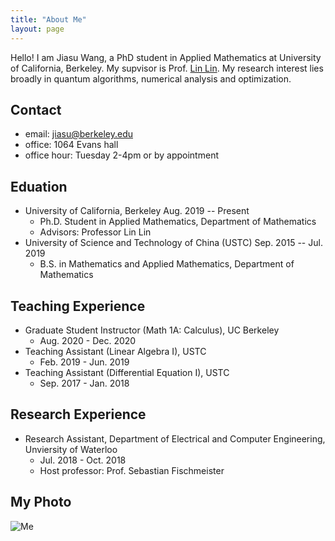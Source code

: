 ```yaml
---
title: "About Me"
layout: page
---
```


Hello! I am Jiasu Wang, a PhD student in Applied Mathematics at University of California, Berkeley. My supvisor is Prof. [Lin Lin](https://math.berkeley.edu/~linlin/). My research interest lies broadly in quantum algorithms, numerical analysis and optimization.


## Contact

- email: jiasu@berkeley.edu
- office: 1064 Evans hall
- office hour: Tuesday 2-4pm or by appointment


## Eduation

 - University of California, Berkeley Aug. 2019 -- Present
   - Ph.D. Student in Applied Mathematics, Department of Mathematics
   - Advisors: Professor Lin Lin 
 - University of Science and Technology of China (USTC) Sep. 2015 -- Jul. 2019
   - B.S. in Mathematics and Applied Mathematics, Department of Mathematics

## Teaching Experience

- Graduate Student Instructor (Math 1A: Calculus), UC Berkeley
  - Aug. 2020 - Dec. 2020
- Teaching Assistant (Linear Algebra I), USTC
  - Feb. 2019 - Jun. 2019
- Teaching Assistant (Differential Equation I), USTC
  - Sep. 2017 - Jan. 2018

## Research Experience

- Research Assistant, Department of Electrical and Computer Engineering, Unviersity of Waterloo
  - Jul. 2018 - Oct. 2018
  - Host professor: Prof. Sebastian Fischmeister


## My Photo

![Me](/fig/me.jpg)
